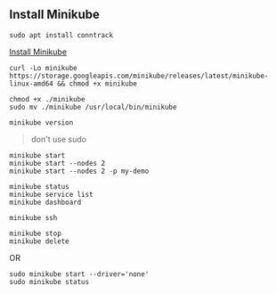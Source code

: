## Install Minikube


```shell
sudo apt install conntrack
```



[Install Minikube](https://kubernetes.io/docs/tasks/tools/install-minikube/)

```shell
curl -Lo minikube https://storage.googleapis.com/minikube/releases/latest/minikube-linux-amd64 && chmod +x minikube

chmod +x ./minikube
sudo mv ./minikube /usr/local/bin/minikube

minikube version
```

> don't use sudo

```shell
minikube start
minikube start --nodes 2
minikube start --nodes 2 -p my-demo

minikube status
minikube service list
minikube dashboard

minikube ssh

minikube stop
minikube delete
```

OR

```shell
sudo minikube start --driver='none'
sudo minikube status
```


